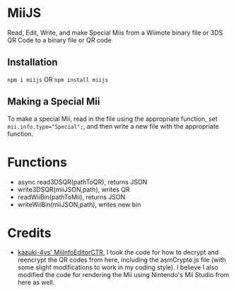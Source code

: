 # MiiJS
Read, Edit, Write, and make Special Miis from a Wiimote binary file or 3DS QR Code to a binary file or QR code

## Installation
`npm i miijs` OR `npm install miijs`

## Making a Special Mii
To make a special Mii, read in the file using the appropriate function, set `mii.info.type="Special";`, and then write a new file with the appropriate function.

# Functions
 - async read3DSQR(pathToQR), returns JSON
 - write3DSQR(miiJSON,path), writes QR
 - readWiiBin(pathToMii), returns JSON
 - writeWiiBin(miiJSON,path), writes new bin
 
 
 
# Credits
 - [kazuki-4ys' MiiInfoEditorCTR](https://github.com/kazuki-4ys/kazuki-4ys.github.io/tree/master/web_apps/MiiInfoEditorCTR), I took the code for how to decrypt and reencrypt the QR codes from here, including the asmCrypto.js file (with some slight modifications to work in my coding style). I believe I also modified the code for rendering the Mii using Nintendo's Mii Studio from here as well.
